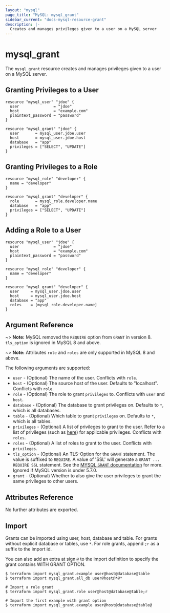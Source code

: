 ```yaml
---
layout: "mysql"
page_title: "MySQL: mysql_grant"
sidebar_current: "docs-mysql-resource-grant"
description: |-
  Creates and manages privileges given to a user on a MySQL server
---
```


# mysql\_grant

The ``mysql_grant`` resource creates and manages privileges given to
a user on a MySQL server.

## Granting Privileges to a User

```hcl
resource "mysql_user" "jdoe" {
  user               = "jdoe"
  host               = "example.com"
  plaintext_password = "password"
}

resource "mysql_grant" "jdoe" {
  user       = mysql_user.jdoe.user
  host       = mysql_user.jdoe.host
  database   = "app"
  privileges = ["SELECT", "UPDATE"]
}
```

## Granting Privileges to a Role

```hcl
resource "mysql_role" "developer" {
  name = "developer"
}

resource "mysql_grant" "developer" {
  role       = mysql_role.developer.name
  database   = "app"
  privileges = ["SELECT", "UPDATE"]
}
```

## Adding a Role to a User

```hcl
resource "mysql_user" "jdoe" {
  user               = "jdoe"
  host               = "example.com"
  plaintext_password = "password"
}

resource "mysql_role" "developer" {
  name = "developer"
}

resource "mysql_grant" "developer" {
  user     = mysql_user.jdoe.user
  host     = mysql_user.jdoe.host
  database = "app"
  roles    = [mysql_role.developer.name]
}
```

## Argument Reference

~> **Note:** MySQL removed the `REQUIRE` option from `GRANT` in version 8. `tls_option` is ignored in MySQL 8 and above.

~> **Note:** Attributes `role` and `roles` are only supported in MySQL 8 and above.

The following arguments are supported:

* `user` - (Optional) The name of the user. Conflicts with `role`.
* `host` - (Optional) The source host of the user. Defaults to "localhost". Conflicts with `role`.
* `role` - (Optional) The role to grant `privileges` to. Conflicts with `user` and `host`.
* `database` - (Optional) The database to grant privileges on. Defaults to `*`, which is all databases.
* `table` - (Optional) Which table to grant `privileges` on. Defaults to `*`, which is all tables.
* `privileges` - (Optional) A list of privileges to grant to the user. Refer to a list of privileges (such as [here](https://dev.mysql.com/doc/refman/5.5/en/grant.html)) for applicable privileges. Conflicts with `roles`.
* `roles` - (Optional) A list of roles to grant to the user. Conflicts with `privileges`.
* `tls_option` - (Optional) An TLS-Option for the `GRANT` statement. The value is suffixed to `REQUIRE`. A value of 'SSL' will generate a `GRANT ... REQUIRE SSL` statement. See the [MYSQL `GRANT` documentation](https://dev.mysql.com/doc/refman/5.7/en/grant.html) for more. Ignored if MySQL version is under 5.7.0.
* `grant` - (Optional) Whether to also give the user privileges to grant the same privileges to other users.

## Attributes Reference

No further attributes are exported.

## Import

Grants can be imported using user, host, database and table.
For grants without explicit database or tables, use `*`.
For role grants, append `;r` as a suffix to the import id.

You can also add an extra at sign `@` to the import definition to specify
the grant contains WITH GRANT OPTION.

```
$ terraform import mysql_grant.example user@host@database@table
$ terraform import mysql_grant.all_db user@host@*@*

# Import a role grant
$ terraform import mysql_grant.role user@host@database@table;r

# Import the first example with grant option
$ terraform import mysql_grant.example user@host@database@table@
```
